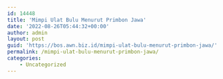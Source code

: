 ```yaml
---
id: 14448
title: 'Mimpi Ulat Bulu Menurut Primbon Jawa'
date: '2022-08-26T05:44:32+00:00'
author: admin
layout: post
guid: 'https://bos.awn.biz.id/mimpi-ulat-bulu-menurut-primbon-jawa/'
permalink: /mimpi-ulat-bulu-menurut-primbon-jawa/
categories:
    - Uncategorized
---
```


